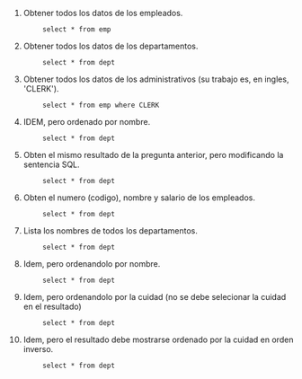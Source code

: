 1. Obtener todos los datos de los empleados.

```shell
        select * from emp
```

2. Obtener todos los datos de los departamentos.
       
```shell
        select * from dept 
```

3. Obtener todos los datos de los administrativos (su trabajo es, en ingles, 'CLERK').

```shell
        select * from emp where CLERK 
```

4. IDEM, pero ordenado por nombre.

```shell
        select * from dept 
```

5. Obten el mismo resultado de la pregunta anterior, pero modificando la sentencia SQL.

```shell
        select * from dept 
```

6. Obten el numero (codigo), nombre y salario de los empleados.

```shell
        select * from dept 
```

7. Lista los nombres de todos los departamentos.

```shell
        select * from dept 
```

8. Idem, pero ordenandolo por nombre.

```shell
        select * from dept 
```

9. Idem, pero ordenandolo por la cuidad (no se debe selecionar la cuidad en el resultado)

```shell
        select * from dept 
```

10. Idem, pero el resultado debe mostrarse  ordenado por la cuidad  en orden inverso.

```shell
        select * from dept 
```